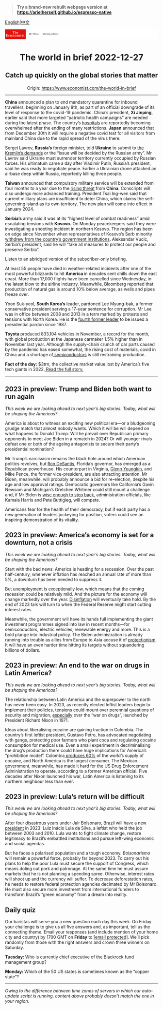 > **Try a brand-new rebuilt webpage version at https://arielherself.github.io/espresso-native**

[English](https://github.com/arielherself/espresso/blob/main/README.md)|[中文](https://github-com.translate.goog/arielherself/espresso/blob/main/README.md?_x_tr_sl=en&_x_tr_tl=zh-CN&_x_tr_hl=zh-CN&_x_tr_pto=wapp)



![The Economist](menubar.png)

# <p align="center">The world in brief 2022-12-27</p>

## <p align="center">Catch up quickly on the global stories that matter</p>

<p align="center">Origin: <a href="https://www.economist.com/the-world-in-brief">https://www.economist.com/the-world-in-brief</a><hr>

<strong>China</strong> announced a plan to end mandatory quarantine for inbound travellers, beginning on January 8th, as part of an official downgrade of its level of response to the covid-19 pandemic. China’s president, <strong>Xi Jinping</strong>, earlier said that more targeted “patriotic health campaigns” are needed during the latest phase. The country’s [hospitals](https://www.economist.com/china/2022/12/15/our-model-shows-that-chinas-covid-death-toll-could-be-massive) are reportedly becoming overwhelmed after the ending of many restrictions. <strong>Japan</strong> announced that from December 30th it will require a negative covid test for all visitors from mainland China due to the rapid spread of the virus there. 

Sergei Lavrov, <strong>Russia’s</strong> foreign minister, told <strong>Ukraine</strong> to submit to [the Kremlin’s demands](https://www.economist.com/europe/2022/12/23/making-sense-of-vladimir-putins-war) or the “issue will be decided by the Russian army”. Mr Lavrov said Ukraine must surrender territory currently occupied by Russian forces. His ultimatum came a day after Vladimir Putin, Russia’s president, said he was ready to negotiate peace. Earlier a Ukrainian drone attacked an airbase deep within Russia, reportedly killing three people.

<strong>Taiwan</strong> announced that compulsory military service will be extended from four months to a year due to the [rising threat](https://www.economist.com/the-world-ahead/2022/11/18/will-taiwan-be-the-ukraine-of-asia) from <strong>China</strong>. Conscripts will also undergo more advanced training. President Tsai Ing-wen said that current military plans are insufficient to deter China, which claims the self-governing island as its own territory. The new plan will come into effect in January 2024.

<strong>Serbia’s</strong> army said it was at its “highest level of combat readiness” amid escalating tensions with <strong>Kosovo.</strong> On Monday peacekeepers said they were investigating a shooting incident in northern Kosovo. The region has been on edge since November when representatives of Kosovo’s Serb minority [withdrew from the country’s government institutions](https://www.economist.com/europe/2022/12/20/kosovo-and-serbia-are-on-the-verge-of-conflict-again). Aleksandar Vucic, Serbia’s president, said he will “take all measures to protect our people and preserve Serbia”. 

Listen to an abridged version of the subscriber-only briefing.

At least 55 people have died in weather-related incidents after one of the most powerful blizzards to hit <strong>America </strong>in decades sent chills down the east coast. More than 17,000 flights have been cancelled since Wednesday, in the latest blow to the airline industry. Meanwhile, Bloomberg reported that production of natural gas is around 10% below average, as wells and pipes freeze over.

Yoon Suk-yeol, <strong>South Korea’s</strong> leader, pardoned Lee Myung-bak, a former conservative president serving a 17-year sentence for corruption. Mr Lee was in office between 2008 and 2013 in a term marked by protests and tensions with North Korea. He is the [fourth former leader](https://www.economist.com/asia/2022/01/01/a-presidential-pardon-catches-south-korea-by-surprise) to be issued a presidential pardon since 1987. 

<strong>Toyota</strong> produced 833,104 vehicles in November, a record for the month, with global production at the Japanese carmaker 1.5% higher than in November last year. Although the supply-chain crunch of car parts caused by the pandemic has eased somewhat, the rising cost of materials, covid in China and a shortage of[ semiconductors](https://www.economist.com/business/2022/09/29/why-some-chipmakers-are-hurting-much-more-than-others) is still restraining production.

<strong>Fact of the day:</strong> $3trn, the collective market value lost by America’s five tech giants in 2022.[ Read the full story.](https://www.economist.com/business/2022/12/24/how-techs-defiance-of-economic-gravity-came-to-an-abrupt-end)

----------

## 2023 in preview: Trump and Biden both want to run again

<em>This week we are looking ahead to next year’s big stories. Today, what will be shaping the Americas?</em>

America is about to witness an exciting new political era—or a bludgeoning grudge match that almost nobody wants. Which it will be will depend on what happens to Donald Trump. Will he prevail over Republican primary opponents to meet Joe Biden in a rematch in 2024? Or will younger rivals defeat one or both of the ageing antagonists to secure their party’s presidential nomination? 

Mr Trump’s narcissism remains the black hole around which American politics revolves, but [Ron DeSantis](https://www.economist.com/united-states/2022/11/17/ron-desantis-may-be-republicans-best-chance-to-prevent-donald-trumps-return), Florida’s governor, has emerged as a Republican powerhouse. His counterpart in Virginia, [Glenn Youngkin](https://www.economist.com/united-states/2022/11/17/glenn-youngkin-is-a-kinder-gentler-trumpist), and Mike Pence, the former vice-president, are also attracting attention. Mr Biden, meanwhile, will probably announce a bid for re-election, despite his age and low approval ratings. Democratic governors like California’s Gavin Newsom and Michigan’s Gretchen Whitmer could still mount a challenge and, if Mr Biden is [wise enough to step back](https://www.economist.com/united-states/2022/11/10/joe-biden-should-not-seek-re-election), administration officials, like Kamala Harris and Pete Buttigieg, will compete. 

Americans fear for the health of their democracy, but if each party has a new generation of leaders jockeying for position, voters could see an inspiring demonstration of its vitality.

  


## 2023 in preview: America’s economy is set for a downturn, not a crisis

<em>This week we are looking ahead to next year’s big stories. Today, what will be shaping the Americas?</em>

Start with the bad news: America is heading for a recession. Over the past half-century, whenever inflation has reached an annual rate of more than 5%, a downturn has been needed to suppress it. 

But [unemployment](https://www.economist.com/finance-and-economics/2022/11/24/why-american-unemployment-needs-to-rise) is exceptionally low, which means that the coming recession could be relatively mild. And the picture for the economy will change markedly over the year. [Disinflation](https://www.economist.com/finance-and-economics/2022/12/13/americas-inflation-fever-may-be-breaking-at-last) will eventually take hold. By the end of 2023 talk will turn to when the Federal Reserve might start cutting interest rates.

Meanwhile, the government will have its hands full implementing the giant investment programmes signed into law in recent months—for semiconductors, electric vehicles, renewable energy and more. This is a bold plunge into industrial policy. The Biden administration is already running into trouble as allies from Europe to Asia accuse it of [protectionism](https://www.economist.com/asia/2022/12/01/americas-asian-allies-dislike-its-tech-war-on-china). It will have an even harder time hitting its targets without squandering billions of dollars.

## 2023 in preview: An end to the war on drugs in Latin America?

<em>This week we are looking ahead to next year’s big stories. Today, what will be shaping the Americas?</em>

The relationship between Latin America and the superpower to the north has never been easy. In 2023, as recently elected leftist leaders begin to implement their policies, tensions could mount over perennial questions of security and migration, [especially](https://www.economist.com/the-world-ahead/2022/11/18/is-it-the-end-of-the-war-on-drugs-in-latin-america) over the “war on drugs”, launched by President Richard Nixon in 1971. 

Ideas about liberalising cocaine are gaining traction in Colombia. The country’s first leftist president, Gustavo Petro, has advocated negotiating with gangs, protecting poor farmers who plant coca and regulating cocaine consumption for medical use. Even a small experiment in decriminalising the drug’s production there could have huge implications for America’s “prohibition model”. Colombia[ produces 60%](https://www.economist.com/international/2022/10/13/booming-cocaine-production-suggests-the-war-on-drugs-has-failed) of the world’s supply of cocaine, and North America is the largest consumer. The Mexican government, meanwhile, has made it hard for the US Drug Enforcement Administration to operate, according to a former American official. Five decades after Nixon launched his war, Latin America is listening to its northern neighbour less than ever.

## 2023 in preview: Lula’s return will be difficult

<em>This week we are looking ahead to next year’s big stories. Today, what will be shaping the Americas?</em>

After four disastrous years under Jair Bolsonaro, Brazil will have a [new president](https://www.economist.com/the-world-ahead/2022/11/18/lulas-second-term-as-brazils-president-will-be-difficult) in 2023: Luiz Inácio Lula da Silva, a leftist who held the job between 2003 and 2010. Lula wants to fight climate change, restore legitimacy to Brazil’s embattled institutions and pursue left-wing economic and social agendas.

But he faces a polarised population and a tough economy. <em>Bolsonarismo</em> will remain a powerful force, probably far beyond 2023. To carry out his plans to help the poor Lula must secure the support of Congress, which means doling out pork and patronage. At the same time he must assure markets that he is not planning a spending spree. Otherwise, interest rates will shoot up and the currency will suffer. To decrease deforestation rates, he needs to restore federal protection agencies decimated by Mr Bolsonaro. He must also secure more investment from international funders to transform Brazil’s “green economy” from a dream into reality.

## Daily quiz

Our baristas will serve you a new question each day this week. On Friday your challenge is to give us all five answers and, as important, tell us the connecting theme. Email your responses (and include mention of your home city and country) by 1700 GMT on <strong>Friday</strong> to [<span class="__cf_email__" data-cfemail="500125392a152320223523233f1035333f3e3f3d3923247e333f3d">[email&#160;protected]</span>](https://mail.google.com/mail/?view=cm&amp;fs=1&amp;tf=1&amp;to=QuizEspresso@economist.com). We’ll pick randomly from those with the right answers and crown three winners on Saturday.

<strong>Tuesday: </strong>Who is currently chief executive of the Blackrock fund management group?  
  
<strong>Monday: </strong>Which of the 50 US states is sometimes known as the “copper state”?

----------

*Owing to the difference between time zones of servers in which our auto-update script is running, content above probably doesn't match the one in your region.*
